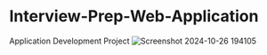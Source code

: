 # Interview-Prep-Web-Application
Application Development Project
![Screenshot 2024-10-26 194105](https://github.com/user-attachments/assets/e160815d-144b-4ef6-94dc-37d7c3bed10f)

